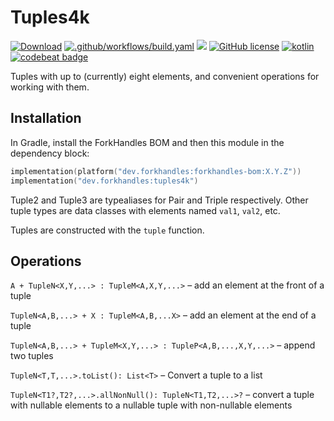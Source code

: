 # Tuples4k

<a href="https://bintray.com/fork-handles/maven/forkhandles-bom/_latestVersion"><img alt="Download" src="https://api.bintray.com/packages/fork-handles/maven/forkhandles-bom/images/download.svg"></a>
[![.github/workflows/build.yaml](https://github.com/fork-handles/forkhandles/actions/workflows/build.yaml/badge.svg)](https://github.com/fork-handles/forkhandles/actions/workflows/build.yaml)
<a href="https://codecov.io/gh/fork-handles/forkhandles"><img src="https://codecov.io/gh/fork-handles/forkhandles/branch/trunk/graph/badge.svg"/></a>
<a href="http//www.apache.org/licenses/LICENSE-2.0"><img alt="GitHub license" src="https://img.shields.io/badge/license-Apache%20License%202.0-blue.svg?style=flat"></a>
<a href="http://kotlinlang.org"><img alt="kotlin" src="https://img.shields.io/badge/kotlin-1.4-blue.svg"></a>
<a href="https://codebeat.co/projects/github-com-fork-handles-forkhandles-trunk"><img alt="codebeat badge" src="https://codebeat.co/badges/5b369ed4-af27-46f4-ad9c-a307d900617e"></a>

Tuples with up to (currently) eight elements, and convenient operations for working with them.

## Installation

In Gradle, install the ForkHandles BOM and then this module in the dependency block:

```kotlin
implementation(platform("dev.forkhandles:forkhandles-bom:X.Y.Z"))
implementation("dev.forkhandles:tuples4k")
```

Tuple2 and Tuple3 are typealiases for Pair and Triple respectively.  Other tuple types are data classes with elements named `val1`, `val2`, etc.

Tuples are constructed with the `tuple` function.

## Operations

`A + TupleN<X,Y,...> : TupleM<A,X,Y,...>` – add an element at the front of a tuple

`TupleN<A,B,...> + X : TupleM<A,B,...X>` – add an element at the end of a tuple

`TupleN<A,B,...> + TupleM<X,Y,...> : TupleP<A,B,...,X,Y,...>` – append two tuples

`TupleN<T,T,...>.toList(): List<T>` – Convert a tuple to a list

`TupleN<T1?,T2?,...>.allNonNull(): TupleN<T1,T2,...>?` – convert a tuple with nullable elements to a nullable tuple with non-nullable elements
